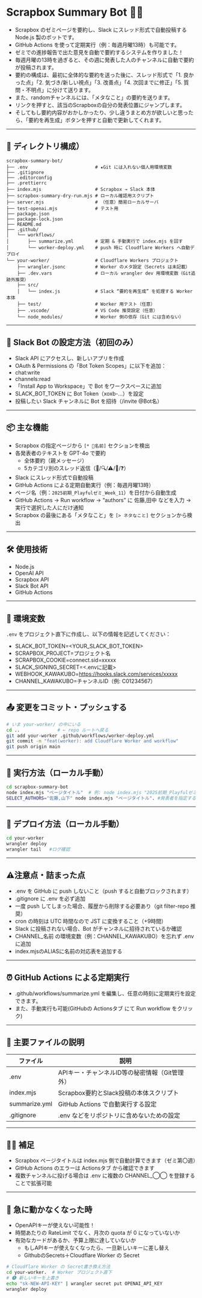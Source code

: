 # Scrapbox Summary Bot 🤖📝
- Scrapbox のゼミページを要約し、Slack にスレッド形式で自動投稿する Node.js 製のボットです。
- GitHub Actions を使って定期実行（例：毎週月曜13時）も可能です。
- ゼミでの進捗報告で出た意見を自動で要約するシステムを作りました！
- 毎週月曜の13時を過ぎると、その週に発表した人のチャンネルに自動で要約が投稿されます。
- 要約の構成は、最初に全体的な要約を送った後に、スレッド形式で「1. 良かった点」「2. 気づき/新しい視点」「3. 改善点」「4.  次回までに修正」「5. 質問・不明点」に分けて送ります。
- また、randomチャンネルには、「メタなこと」の要約を送ります。
- リンクを押すと、該当のScrapboxの自分の発表位置にジャンプします。
- そしてもし要約内容がおかしかったり、少し違うまとめ方が欲しいと思ったら、「要約を再生成」ボタンを押すと自動で更新してくれます。

---

## 📂 ディレクトリ構成）

```
scrapbox-summary-bot/
├── .env                         # ★Git には入れない個人用環境変数
├── .gitignore
├── .editorconfig
├── .prettierrc
├── index.mjs                    # Scrapbox → Slack 本体
├── scrapbox-summary-dry-run.mjs # ローカル確認用スクリプト
├── server.mjs                   # （任意）簡易ローカルサーバ
├── test-openai.mjs              # テスト用
├── package.json
├── package-lock.json
├── README.md
├── .github/
│   └── workflows/
│       ├── summarize.yml        # 定期 & 手動実行で index.mjs を回す
│       └── worker-deploy.yml    # push 時に Cloudflare Workers へ自動デプロイ
└── your-worker/                 # Cloudflare Workers プロジェクト
    ├── wrangler.jsonc           # Worker のメタ設定（Secrets は未記載）
    ├── .dev.vars                # ローカル wrangler dev 用環境変数（Git追跡外推奨）
    ├── src/
    │   └── index.js             # Slack “要約を再生成” を処理する Worker 本体
    ├── test/                    # Worker 用テスト（任意）
    ├── .vscode/                 # VS Code 推奨設定（任意）
    └── node_modules/            # Worker 側の依存（Git には含めない）

```

---

## 🤖 Slack Bot の設定方法（初回のみ）
- Slack API にアクセスし、新しいアプリを作成
- OAuth & Permissions の「Bot Token Scopes」に以下を追加：
- chat:write
- channels:read
- 「Install App to Workspace」で Bot をワークスペースに追加
- SLACK_BOT_TOKEN に Bot Token（xoxb-...）を設定
- 投稿したい Slack チャンネルに Bot を招待（/invite @Bot名）

---

## 📦 主な機能

- Scrapbox の指定ページから `[* 🎤名前]` セクションを検出
- 各発表者のテキストを GPT-4o で要約
  - 全体要約（親メッセージ）
  - 5カテゴリ別のスレッド返信（👏/🔍/⚠/🚧/❓）
- Slack にスレッド形式で自動投稿
- GitHub Actions による定期自動実行（例：毎週月曜13時）
- ページ名（例：`2025前期_Playfulゼミ_Week_11`）を日付から自動生成
- GitHub Actions → Run workflow → “authors” に 佐藤,田中 などを入力 → 実行で選択した人にだけ通知
- Scrapbox の最後にある「メタなこと」を `[> ネタなこと]` セクションから検出

---

## 🛠 使用技術

- Node.js
- OpenAI API
- Scrapbox API
- Slack Bot API
- GitHub Actions

---

## 📝 環境変数
`.env` をプロジェクト直下に作成し、以下の情報を記述してください：
- SLACK_BOT_TOKEN=<YOUR_SLACK_BOT_TOKEN>
- SCRAPBOX_PROJECT=プロジェクト名
- SCRAPBOX_COOKIE=connect.sid=xxxxx
- SLACK_SIGNING_SECRET=<.envに記載>
- WEBHOOK_KAWAKUBO=https://hooks.slack.com/services/xxxxx
- CHANNEL_KAWAKUBO=チャンネルID（例: C01234567）


---

## 📤 変更をコミット・プッシュする

```bash
# いま your-worker/ の中にいる
cd ..              # ← repo ルートへ戻る
git add your-worker .github/workflows/worker-deploy.yml
git commit -m "feat(worker): add Cloudflare Worker and workflow"
git push origin main


```

---

## 🚀 実行方法（ローカル手動）

```bash
cd scrapbox-summary-bot
node index.mjs "ページタイトル"  # 例: node index.mjs "2025前期_Playfulゼミ_Week_XX"
SELECT_AUTHORS="佐藤,山下" node index.mjs "ページタイトル". #発表者を指定する場合

```

---

## 🚀 デプロイ方法（ローカル手動）

```bash
cd your-worker
wrangler deploy
wrangler tail   #ログ確認

```

---

## ⚠️注意点・詰まった点
- .env を GitHub に push しないこと（push すると自動ブロックされます）
- .gitignore に .env を必ず追加
- 一度 push してしまった場合、履歴から削除する必要あり（git filter-repo 推奨）
- cron の時刻は UTC 時間なので JST に変換すること（+9時間）
- Slack に投稿されない場合、Bot がチャンネルに招待されているか確認
- CHANNEL_名前 の環境変数（例：CHANNEL_KAWAKUBO）を忘れず .env に追加
- index.mjsのALIASに名前の対応表を追加する

---

## ⏰ GitHub Actions による定期実行
- .github/workflows/summarize.yml を編集し、任意の時刻に定期実行を設定できます。
- また、手動実行も可能(GitHubの Actionsタブ にて Run workflow をクリック)

---

## 📘 主要ファイルの説明

| ファイル | 説明 |
----|----
| .env | APIキー・チャンネルID等の秘密情報（Git管理外） |
| index.mjs | Scrapbox要約とSlack投稿の本体スクリプト |
| summarize.yml | GitHub Actions で自動実行する設定 |
| .gitignore | .env などをリポジトリに含めないための設定 |


---

## 🙋‍♂️ 補足

- Scrapbox ページタイトルは index.mjs 側で自動計算できます（ゼミ第〇週）
- GitHub Actions のエラーは Actionsタブ から確認できます
- 複数チャンネルに投げる場合は .env に複数の CHANNEL_◯◯ を登録することで拡張可能

---

## 💸 急に動かなくなった時

- OpenAPIキーが使えない可能性！
- 時間あたりの RateLimit でなく、月次の quota が 0 になっていないか
- 有効なカードがあるか、予算上限に達していないか
    - もしAPIキーが使えなくなったら、一旦新しいキーに差し替え
    - GithubのSecrets＋Cloudflare Worker の Secret

```bash
# Cloudflare Worker の Secret書き換え方法
cd your-worker.  # Worker プロジェクト直下
# ❶ 新しいキーを上書き
echo "sk-NEW-API-KEY" | wrangler secret put OPENAI_API_KEY
wrangler deploy

```

